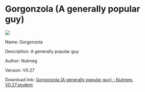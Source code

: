 # Gorgonzola (A generally popular guy)

<img src = "https://raw.githubusercontent.com/Arbiter1223/Koukou-Gurashi-Custom-Students/master/Students/Files/Gorgonzola%20(A%20generally%20popular%20guy).png">

Name: Gorgonzola

Description: A generally popular guy

Author: Nutmeg

Version: V0.27

Download link: <a href="https://raw.githubusercontent.com/Arbiter1223/Koukou-Gurashi-Custom-Students/master/Students/Files/Gorgonzola%20(A%20generally%20popular%20guy)%20-%20Nutmeg%2C%20V0.27.student">Gorgonzola (A generally popular guy) - Nutmeg, V0.27.student</a>
